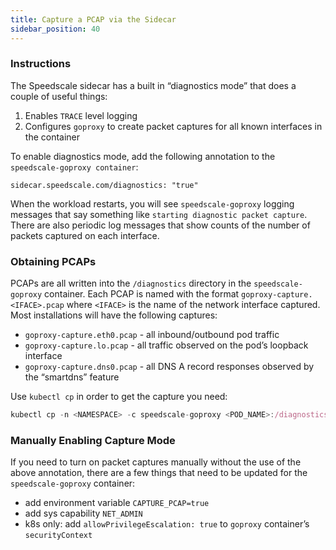 ```yaml
---
title: Capture a PCAP via the Sidecar
sidebar_position: 40
---
```


### Instructions

The Speedscale sidecar has a built in “diagnostics mode” that does a couple of useful things:

1. Enables `TRACE` level logging
2. Configures `goproxy` to create packet captures for all known interfaces in the container

To enable diagnostics mode, add the following annotation to the `speedscale-goproxy container`:

```
sidecar.speedscale.com/diagnostics: "true"
```

When the workload restarts, you will see `speedscale-goproxy` logging messages that say something like `starting diagnostic packet capture`. There are also periodic log messages that show counts of the number of packets captured on each interface.

### Obtaining PCAPs

PCAPs are all written into the `/diagnostics` directory in the `speedscale-goproxy` container. Each PCAP is named with the format `goproxy-capture.<IFACE>.pcap` where `<IFACE>` is the name of the network interface captured. Most installations will have the following captures:

- `goproxy-capture.eth0.pcap` - all inbound/outbound pod traffic
- `goproxy-capture.lo.pcap` - all traffic observed on the pod’s loopback interface
- `goproxy-capture.dns0.pcap` - all DNS A record responses observed by the “smartdns” feature

Use `kubectl cp` in order to get the capture you need:

```jsx
kubectl cp -n <NAMESPACE> -c speedscale-goproxy <POD_NAME>:/diagnostics .
```

### Manually Enabling Capture Mode

If you need to turn on packet captures manually without the use of the above annotation, there are a few things that need to be updated for the `speedscale-goproxy` container:

- add environment variable `CAPTURE_PCAP=true`
- add sys capability `NET_ADMIN`
- k8s only: add `allowPrivilegeEscalation: true` to `goproxy` container’s `securityContext`
